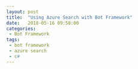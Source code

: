 ```yaml
---
layout: post
title:  "Using Azure Search with Bot Framework"
date:   2018-05-16 09:58:00
categories:
 - Bot Framework
tags:
 - bot framework
 - azure search
 - c#
---
```

